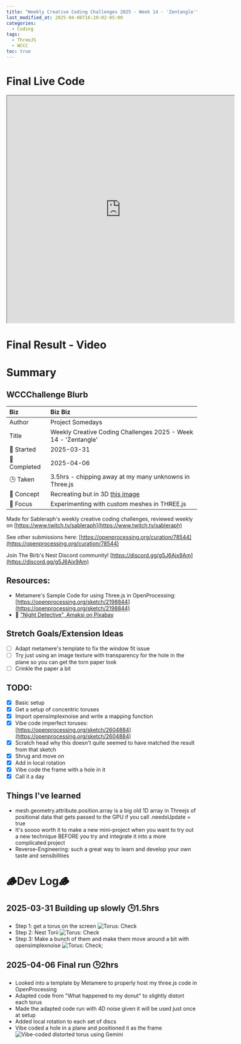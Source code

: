 ```yaml
---
title: "Weekly Creative Coding Challenges 2025 - Week 14 - 'Zentangle'"
last_modified_at: 2025-04-06T16:20:02-05:00
categories:
  - Coding
tags:
  - ThreeJS
  - WCCC
toc: true
---
```


# Final Live Code
<iframe src="https://openprocessing.org/sketch/2597393/embed/?plusEmbedHash=ef898a1c&userID=410675&plusEmbedTitle=true&show=sketch" width="600" height="600"></iframe>

# Final Result - Video
<!-- [![Watch the video](https://img.youtube.com/vi/4eS8dGd9_TI/maxresdefault.jpg)](https://youtu.be/4eS8dGd9_TI) -->

# Summary
## WCCChallenge Blurb

| Biz             | Biz Biz                               |
|:--------           | :---------                                |
| Author          | Project Somedays                      |
| Title           | Weekly Creative Coding Challenges 2025 - Week 14 - 'Zentangle' |
| 📅 Started      | 2025-03-31        |
| 📅 Completed    | 2025-04-06        |
| 🕒 Taken        | 3.5hrs - chipping away at my many unknowns in Three.js    |
| 🤯 Concept      | Recreating but in 3D [this image](https://zentangle.com/cdn/shop/files/FrontTileBegin-HomePage_2048x.jpg?v=1613695312)        |
| 🔎 Focus        | Experimenting with custom meshes in THREE.js        |


Made for Sableraph's weekly creative coding challenges, reviewed weekly on [https://www.twitch.tv/sableraph](https://www.twitch.tv/sableraph)

See other submissions here: [https://openprocessing.org/curation/78544](https://openprocessing.org/curation/78544)

Join The Birb's Nest Discord community! [https://discord.gg/g5J6Ajx9Am](https://discord.gg/g5J6Ajx9Am)

## Resources:
- Metamere's Sample Code for using Three.js in OpenProcessing: [https://openprocessing.org/sketch/2198844](https://openprocessing.org/sketch/2198844)
- 🎵 ["Night Detective", Amaksi on Pixabay](https://pixabay.com/music/beats-night-detective-226857/)

## Stretch Goals/Extension Ideas
- [ ] Adapt metamere's template to fix the window fit issue
- [ ] Try just using an image texture with transparency for the hole in the plane so you can get the torn paper look
- [ ] Crinkle the paper a bit

## TODO:
- [x] Basic setup
- [x] Get a setup of concentric toruses
- [x] Import opensimplexnoise and write a mapping function
- [x] Vibe code imperfect toruses: [https://openprocessing.org/sketch/2604884](https://openprocessing.org/sketch/2604884)
- [x] Scratch head why this doesn't quite seemed to have matched the result from that sketch
- [x] Shrug and move on
- [x] Add in local rotation
- [x] Vibe code the frame with a hole in it
- [x] Call it a day

## Things I've learned
- mesh.geometry.attribute.position.array is a big old 1D array in Threejs of positional data that gets passed to the GPU if you call .needsUpdate = true
- It's soooo worth it to make a new mini-project when you want to try out a new technique BEFORE you try and integrate it into a more complicated project
- Reverse-Engineering: such a great way to learn and develop your own taste and sensibilities



# 🪵Dev Log🪵

## 2025-03-31 Building up slowly 🕒1.5hrs
  - Step 1: get a torus on the screen
  ![Torus: Check](/assets/images/2025-03-31-TorusStage1.jpg "If I've learned anything, it's start REALLY simple and build on solid ground")
  - Step 2: Nest Torii
  ![Torus: Check](/assets/images/2025-03-31-TorusStage2.jpg "One step at a time")
  - Step 3: Make a bunch of them and make them move around a bit with opensimplexnoise
  ![Torus: Check](/assets/images/2025-03-31-TorusStage3.jpg "OK we're defs getting somewhere now...");

## 2025-04-06 Final run 🕒2hrs
  - Looked into a template by Metamere to properly host my three.js code in OpenProcessing
  - Adapted code from "What happened to my donut" to slightly distort each torus
  - Made the adapted code run with 4D noise given it will be used just once at setup
  - Added local rotation to each set of discs
  - Vibe coded a hole in a plane and positioned it as the frame
![Vibe-coded distorted torus using Gemini](/assets/images/2025-04-06_WCCC_Zentangle_SteppingStoneMiniProject.png)
